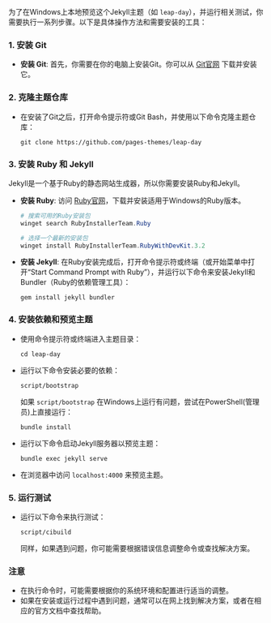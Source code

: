 为了在Windows上本地预览这个Jekyll主题（如 `leap-day`），并运行相关测试，你需要执行一系列步骤。以下是具体操作方法和需要安装的工具：

### 1. 安装 Git

- **安装 Git**: 首先，你需要在你的电脑上安装Git。你可以从 [Git官网](https://git-scm.com/) 下载并安装它。

### 2. 克隆主题仓库

- 在安装了Git之后，打开命令提示符或Git Bash，并使用以下命令克隆主题仓库：
  ```
  git clone https://github.com/pages-themes/leap-day
  ```

### 3. 安装 Ruby 和 Jekyll

Jekyll是一个基于Ruby的静态网站生成器，所以你需要安装Ruby和Jekyll。

- **安装 Ruby**: 访问 [Ruby官网](https://www.ruby-lang.org/en/downloads/)，下载并安装适用于Windows的Ruby版本。

  ```powershell
  # 搜索可用的Ruby安装包
  winget search RubyInstallerTeam.Ruby
  
  # 选择一个最新的安装包
  winget install RubyInstallerTeam.RubyWithDevKit.3.2
  ```

- **安装 Jekyll**: 在Ruby安装完成后，打开命令提示符或终端（或开始菜单中打开“Start Command Prompt with Ruby”），并运行以下命令来安装Jekyll和Bundler（Ruby的依赖管理工具）：

  ```
  gem install jekyll bundler
  ```

### 4. 安装依赖和预览主题

- 使用命令提示符或终端进入主题目录：
  ```
  cd leap-day
  ```
- 运行以下命令安装必要的依赖：
  ```
  script/bootstrap
  ```
  如果 `script/bootstrap` 在Windows上运行有问题，尝试在PowerShell(管理员)上直接运行：
  ```
  bundle install
  ```
- 运行以下命令启动Jekyll服务器以预览主题：
  ```
  bundle exec jekyll serve
  ```
- 在浏览器中访问 `localhost:4000` 来预览主题。

### 5. 运行测试

- 运行以下命令来执行测试：
  ```
  script/cibuild
  ```
  同样，如果遇到问题，你可能需要根据错误信息调整命令或查找解决方案。

### 注意

- 在执行命令时，可能需要根据你的系统环境和配置进行适当的调整。
- 如果在安装或运行过程中遇到问题，通常可以在网上找到解决方案，或者在相应的官方文档中查找帮助。